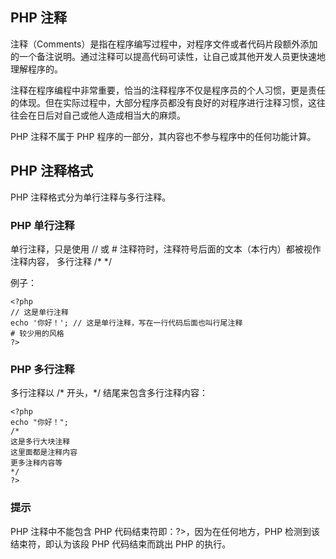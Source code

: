 ## PHP 注释

注释（Comments）是指在程序编写过程中，对程序文件或者代码片段额外添加的一个备注说明。通过注释可以提高代码可读性，让自己或其他开发人员更快速地理解程序的。

注释在程序编程中非常重要，恰当的注释程序不仅是程序员的个人习惯，更是责任的体现。但在实际过程中，大部分程序员都没有良好的对程序进行注释习惯，这往往会在日后对自己或他人造成相当大的麻烦。

PHP 注释不属于 PHP 程序的一部分，其内容也不参与程序中的任何功能计算。


## PHP 注释格式

PHP 注释格式分为单行注释与多行注释。

### PHP 单行注释

单行注释，只是使用 // 或 # 注释符时，注释符号后面的文本（本行内）都被视作注释内容，
多行注释 /* */  

例子：

    
    
    <?php
    // 这是单行注释
    echo '你好！'; // 这是单行注释，写在一行代码后面也叫行尾注释    
    # 较少用的风格
    ?>
    



### PHP 多行注释

多行注释以 /* 开头，*/ 结尾来包含多行注释内容：

    
    
    <?php
    echo "你好！"; 
    /*
    这是多行大块注释
    这里面都是注释内容
    更多注释内容等
    */
    ?>
    


    

### 提示

PHP 注释中不能包含 PHP 代码结束符即：?>，因为在任何地方，PHP 检测到该结束符，即认为该段 PHP 代码结束而跳出 PHP 的执行。